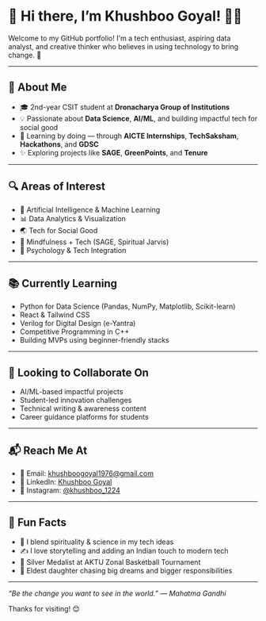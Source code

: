 
# 👋 Hi there, I’m Khushboo Goyal! 🙋‍♀️

Welcome to my GitHub portfolio! I'm a tech enthusiast, aspiring data analyst, and creative thinker who believes in using technology to bring change. 🌱

---

## 📝 About Me

- 🎓 2nd-year CSIT student at **Dronacharya Group of Institutions**
- 💡 Passionate about **Data Science**, **AI/ML**, and building impactful tech for social good
- 🚀 Learning by doing — through **AICTE Internships**, **TechSaksham**, **Hackathons**, and **GDSC**
- ✨ Exploring projects like **SAGE**, **GreenPoints**, and **Tenure**

---

## 🔍 Areas of Interest

- 🤖 Artificial Intelligence & Machine Learning  
- 📊 Data Analytics & Visualization  
- 🌏 Tech for Social Good  
- 🧘 Mindfulness + Tech (SAGE, Spiritual Jarvis)  
- 🧠 Psychology & Tech Integration  

---

## 📚 Currently Learning

- Python for Data Science (Pandas, NumPy, Matplotlib, Scikit-learn)  
- React & Tailwind CSS  
- Verilog for Digital Design (e-Yantra)  
- Competitive Programming in C++  
- Building MVPs using beginner-friendly stacks  

---

## 🤝 Looking to Collaborate On

- AI/ML-based impactful projects  
- Student-led innovation challenges  
- Technical writing & awareness content  
- Career guidance platforms for students  

---

## 📬 Reach Me At

- 📧 Email: [khushboogoyal1976@gmail.com](mailto:khushboogoyal1976@gmail.com)  
- 💼 LinkedIn: [Khushboo Goyal](https://www.linkedin.com/in/khushboo-goyal-32bab0291)  
- 📸 Instagram: [@khushboo_1224](https://www.instagram.com/khushboo_1224)

---

## 🌟 Fun Facts

- 🔁 I blend spirituality & science in my tech ideas  
- ✍️ I love storytelling and adding an Indian touch to modern tech  
- 🏀 Silver Medalist at AKTU Zonal Basketball Tournament  
- 👧 Eldest daughter chasing big dreams and bigger responsibilities  

---

_“Be the change you want to see in the world.” — Mahatma Gandhi_

Thanks for visiting! 😊
